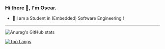 ### Hi there 👋, I'm Oscar.

- 🔭 I am a Student in (Embedded) Software Engineering !

----

![Anurag's GitHub stats](https://github-readme-stats.vercel.app/api?username=Bretzoule&count_private=true&show_icons=true&theme=shades-of-purple)

[![Top Langs](https://github-readme-stats.vercel.app/api/top-langs/?username=Bretzoule&layout=compact&theme=shades-of-purple&langs_count=10)](https://github.com/anuraghazra/github-readme-stats)
